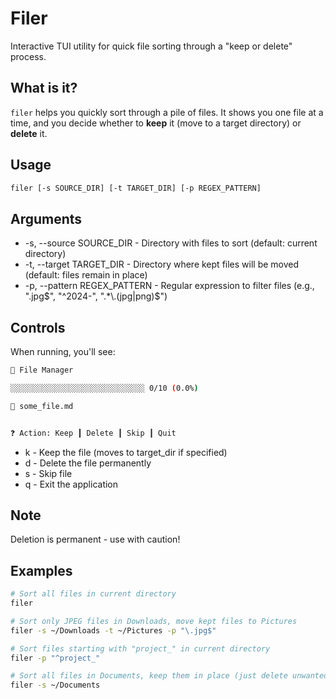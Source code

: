 # Filer

Interactive TUI utility for quick file sorting through a "keep or delete" process.

## What is it?

`filer` helps you quickly sort through a pile of files. It shows you one file at a time, and you decide whether to **keep** it (move to a target directory) or **delete** it.

## Usage

```bash
filer [-s SOURCE_DIR] [-t TARGET_DIR] [-p REGEX_PATTERN]
```

## Arguments

- -s, --source SOURCE_DIR - Directory with files to sort (default: current directory)
- -t, --target TARGET_DIR - Directory where kept files will be moved (default: files remain in place)
- -p, --pattern REGEX_PATTERN - Regular expression to filter files (e.g., "\.jpg$", "^2024-", ".*\.(jpg|png)$")

## Controls

When running, you'll see:

```bash
📁 File Manager

░░░░░░░░░░░░░░░░░░░░░░░░░░░░░░ 0/10 (0.0%)

📄 some_file.md


❓ Action: Keep ┃ Delete ┃ Skip ┃ Quit
```

- k - Keep the file (moves to target_dir if specified)
- d - Delete the file permanently
- s - Skip file 
- q - Exit the application

## Note

Deletion is permanent - use with caution!

## Examples

```bash
# Sort all files in current directory
filer

# Sort only JPEG files in Downloads, move kept files to Pictures
filer -s ~/Downloads -t ~/Pictures -p "\.jpg$"

# Sort files starting with "project_" in current directory
filer -p "^project_"

# Sort all files in Documents, keep them in place (just delete unwanted)
filer -s ~/Documents
```



